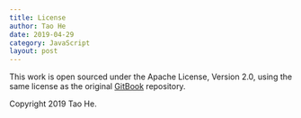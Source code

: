 ```yaml
---
title: License
author: Tao He
date: 2019-04-29
category: JavaScript
layout: post
---
```


This work is open sourced under the Apache License, Version 2.0, using the
same license as the original [GitBook](https://github.com/GitbookIO/gitbook) repository.

Copyright 2019 Tao He.

